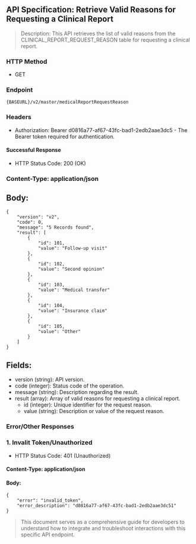 ## API Specification: Retrieve Valid Reasons for Requesting a Clinical Report
> Description: This API retrieves the list of valid reasons from the CLINICAL_REPORT_REQUEST_REASON table for requesting a clinical report.

### HTTP Method
- GET

### Endpoint
 ``` {BASEURL}/v2/master/medicalReportRequestReason ```

### Headers
- Authorization: Bearer d0816a77-af67-43fc-bad1-2edb2aae3dc5 - The Bearer token required for authentication.


#### Successful Response
- HTTP Status Code: 200 (OK)

### Content-Type: application/json

## Body:

```
{
    "version": "v2",
    "code": 0,
    "message": "5 Records found",
    "result": [
        {
            "id": 101,
            "value": "Follow-up visit"
        },
        {
            "id": 102,
            "value": "Second opinion"
        },
        {
            "id": 103,
            "value": "Medical transfer"
        },
        {
            "id": 104,
            "value": "Insurance claim"
        },
        {
            "id": 105,
            "value": "Other"
        }
    ]
}

```
## Fields:

- version (string): API version.
- code (integer): Status code of the operation.
- message (string): Description regarding the result.
- result (array): Array of valid reasons for requesting a clinical report.
  - id (integer): Unique identifier for the request reason.
  - value (string): Description or value of the request reason.


### Error/Other Responses

### 1. Invalit Token/Unauthorized
 -  HTTP Status Code: 401 (Unauthorized)
#### Content-Type: application/json
#### Body:
```
{
    "error": "invalid_token",
    "error_description": "d0816a77-af67-43fc-bad1-2edb2aae3dc51"
}
```



> This document serves as a comprehensive guide for developers to understand how to integrate and troubleshoot interactions with this specific API endpoint.
